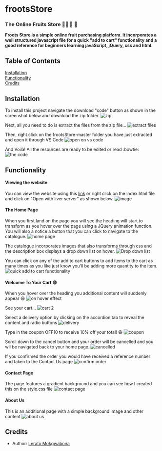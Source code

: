 # frootsStore
### The Online Fruits Store :grapes::banana: :lemon: :apple:

**Froots Store is a simple online fruit purchasing platform. It incorporates a well structured javascript file for a quick "add to cart" functionality and a good reference for beginners learning javaScript, jQuery, css and html.**

## Table of Contents  

[Installation](#installation)  
[Functionality](#functionality)  
[Credits](#credits)  

<a name="installation"/>  

## Installation

To install this project navigate the download "code" button as shown in the screenshot below and download the zip folder.
![zip](https://user-images.githubusercontent.com/79574031/109512421-c0a5ff80-7aac-11eb-891d-67f9421eaea8.JPG)


Next, all you need to do is extract the files from the zip file...
![extract files](https://user-images.githubusercontent.com/79574031/109513652-02837580-7aae-11eb-9543-c50806f430bc.png)


Then, right click on the frootsStore-master folder you have just extracted and open it through VS Code
![open on vs code](https://user-images.githubusercontent.com/79574031/109513891-365e9b00-7aae-11eb-8631-ccadf47dbb92.png)


And Voilà! All the resources are ready to be edited or read :bowtie:
![the code](https://user-images.githubusercontent.com/79574031/109514186-6dcd4780-7aae-11eb-884f-3a1258c31721.png)




<a name="functionality"/>

## Functionality

#### Viewing the website

You can view the website using this [link](https://lerato029.github.io/frootsStore/) or right click on the index.html file and click on "Open with liver server" as shown below.
![image](https://user-images.githubusercontent.com/79574031/109536480-716cc880-7ac6-11eb-9cef-3e253ba55e6c.png)

#### The Home Page

When you first land on the page you will see the heading will start to transform as you hover over the page using a JQuery animation function. You will also a notice a button that you can click to navigate to the catalogue.
![home page](https://user-images.githubusercontent.com/79574031/109508126-2e036180-7aa8-11eb-8af2-23b7a6d1df68.JPG)

The catalogue incorporates images that also transforms through css and the description box displays a drop down list on hover.
![Drop down list](https://user-images.githubusercontent.com/79574031/109508184-3d82aa80-7aa8-11eb-90c5-cb3abf623ce7.JPG)

You can click on any of the add to cart buttons to add items to the cart as many times as you like just know you'll be adding more quantity to the item.
![quick add to cart functionality](https://user-images.githubusercontent.com/79574031/109508204-45424f00-7aa8-11eb-88c4-b8416501e797.JPG)

#### Welcome To Your Cart :smile:

When you hover over the heading you additional content will suddenly appear :smiley:
![on hover effect](https://user-images.githubusercontent.com/79574031/109508264-59864c00-7aa8-11eb-9e7b-1f84024ac9de.JPG)

See your cart...
![cart 2](https://user-images.githubusercontent.com/79574031/109508282-5db26980-7aa8-11eb-8d10-361634c5174a.JPG)

Select a delivery option by clicking on the accordion tab to reveal the content and radio buttons
![delivery](https://user-images.githubusercontent.com/79574031/109508314-699e2b80-7aa8-11eb-9e67-43dcf70f0f43.JPG)

Type in the coupon OFF10 to receive 10% off your total! :satisfied:
![coupon](https://user-images.githubusercontent.com/79574031/109508344-6efb7600-7aa8-11eb-8745-0197f7c222e7.JPG)

Scroll down to the cancel button and your order will be cancelled and you wll be navigated back to your home page.
![cancelled](https://user-images.githubusercontent.com/79574031/109508364-73279380-7aa8-11eb-809b-035a0cde7a3c.JPG)

If you confirmed the order you would have received a reference number and taken to the Contact Us page
![confirm order](https://user-images.githubusercontent.com/79574031/109508377-76bb1a80-7aa8-11eb-957d-aa44b2c589f3.JPG)

#### Contact Page

The page features a gradient background and you can see how I created this on the style.css file
![contact page](https://user-images.githubusercontent.com/79574031/109508391-7cb0fb80-7aa8-11eb-85d5-f3602ebdfffc.JPG)

#### About Us

This is an additional page with a simple background image and other content
![about us](https://user-images.githubusercontent.com/79574031/109508399-7fabec00-7aa8-11eb-8d72-5152367302e9.JPG)




<a name="credits"/>

## Credits

 * Author: [Lerato Mokgwabona](https://github.com/Lerato029)

